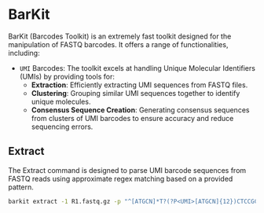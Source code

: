 # BarKit

BarKit (Barcodes Toolkit) is an extremely fast toolkit designed for the manipulation of FASTQ barcodes. It offers a range of functionalities, including:

* `UMI` Barcodes: The toolkit excels at handling Unique Molecular Identifiers (UMIs) by providing tools for:
    * **Extraction**: Efficiently extracting UMI sequences from FASTQ files.
    * **Clustering**: Grouping similar UMI sequences together to identify unique molecules.
    * **Consensus Sequence Creation**: Generating consensus sequences from clusters of UMI barcodes to ensure accuracy and reduce sequencing errors.

## Extract

The Extract command is designed to parse UMI barcode sequences from FASTQ reads using approximate regex matching based on a provided pattern. 

```bash
barkit extract -1 R1.fastq.gz -p "^[ATGCN]*T?(?P<UMI>[ATGCN]{12})CTCCGCTTAAGGGACT{ 1s<3 }" -o R1.extracted.fastq.gz
```